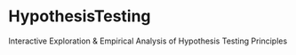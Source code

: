 # HypothesisTesting
Interactive Exploration &amp; Empirical Analysis of Hypothesis Testing Principles
